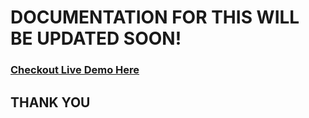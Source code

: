 # DOCUMENTATION FOR THIS WILL BE UPDATED SOON!


### [Checkout Live Demo Here](https://react-template-context-demo.netlify.app/)

## THANK YOU
